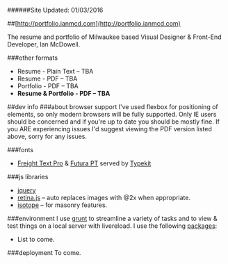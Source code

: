 ######Site Updated: 01/03/2016

##[http://portfolio.ianmcd.com](http://portfolio.ianmcd.com)

The resume and portfolio of Milwaukee based Visual Designer & Front-End Developer, Ian McDowell.

###other formats
* Resume - Plain Text &ndash; TBA
* Resume - PDF &ndash; TBA
* Portfolio - PDF &ndash; TBA
* __Resume & Portfolio - PDF &ndash; TBA__

##dev info
###about browser support
I've used flexbox for positioning of elements, so only modern browsers will be fully supported.  Only IE users should be concerned and if you're up to date you should be mostly fine.  If you ARE experiencing issues I'd suggest viewing the PDF version listed above, sorry for any issues.

###fonts
* [Freight Text Pro](https://typekit.com/fonts/freight-text-pro) & [Futura PT](https://typekit.com/fonts/futura-pt) served by [Typekit](https://typekit.com/)

###js libraries
* [jquery](https://jquery.com/)
* [retina.js](http://imulus.github.io/retinajs/) &ndash; auto replaces images with @2x when appropriate.
* [isotope](http://isotope.metafizzy.co/) &ndash; for masonry features.

###environment
I use [grunt](https://github.com/gruntjs/grunt) to streamline a variety of tasks and to view & test things on a local server with livereload. I use the following [packages](https://github.com/ianmcd/portfolio.ianmcd.com/blob/master/package.json):
* List to come.

###deployment
To come.
